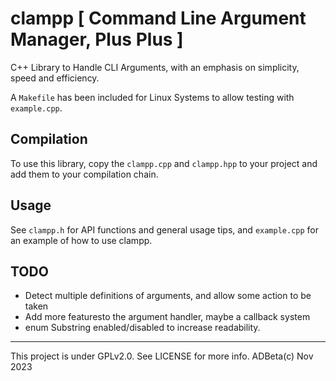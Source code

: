 # clampp [ Command Line Argument Manager, Plus Plus ]
C++ Library to Handle CLI Arguments, with an emphasis on simplicity, speed and
efficiency.

A `Makefile` has been included for Linux Systems to allow testing with 
`example.cpp`. 


## Compilation
To use this library, copy the `clampp.cpp` and `clampp.hpp` to your project and
add them to your compilation chain.

## Usage
See `clampp.h` for API functions and general usage tips, and `example.cpp` for
an example of how to use clampp.

## TODO
* Detect multiple definitions of arguments, and allow some action to be taken
* Add more featuresto the argument handler, maybe a callback system
* enum Substring enabled/disabled to increase readability.

----
This project is under GPLv2.0. See LICENSE for more info. ADBeta(c) Nov 2023
